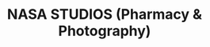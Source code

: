 ---
title: "NASA STUDIOS (Pharmacy & Photography)"
url: /karachi/nasa-studios-pharmacy-and-photography/
shop: photo
---